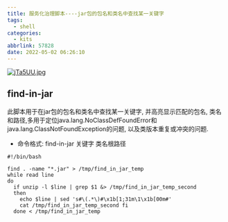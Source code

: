 ```yaml
---
title: 服务化治理脚本----jar包的包名和类名中查找某一关键字
tags:
  - shell
categories:
  - kits
abbrlink: 57828
date: 2022-05-02 06:26:10
---
```

[![jTa5UU.jpg](https://s1.ax1x.com/2022/07/19/jTa5UU.jpg)](https://imgtu.com/i/jTa5UU)
<!--more-->


## find-in-jar

此脚本用于在jar包的包名和类名中查找某一关键字, 并高亮显示匹配的包名, 类名和路径,多用于定位java.lang.NoClassDefFoundError和java.lang.ClassNotFoundException的问题, 以及类版本重复或冲突的问题.

- 命令格式:
find-in-jar 关键字 类名根路径

```shell
#!/bin/bash

find . -name "*.jar" > /tmp/find_in_jar_temp
while read line
do
  if unzip -l $line | grep $1 &> /tmp/find_in_jar_temp_second
  then 
    echo $line | sed 's#\(.*\)#\x1b[1;31m\1\x1b[00m#'
    cat /tmp/find_in_jar_temp_second fi 
  done < /tmp/find_in_jar_temp

```

































